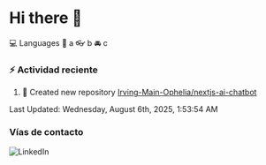 # Hi there 👋

:computer: Languages
:pencil: a
:eyeglasses: b
:oncoming_automobile: c

### :zap: Actividad reciente
<!--RECENT_ACTIVITY:start-->
1. 📔 Created new repository [Irving-Main-Ophelia/nextjs-ai-chatbot](https://github.com/Irving-Main-Ophelia/nextjs-ai-chatbot)<br>
<!--RECENT_ACTIVITY:end-->
<!--RECENT_ACTIVITY:last_update-->
Last Updated: Wednesday, August 6th, 2025, 1:53:54 AM
<!--RECENT_ACTIVITY:last_update_end-->

### Vías de contacto

![LinkedIn](https://www.linkedin.com/in/irving-hernández-226846205/)
